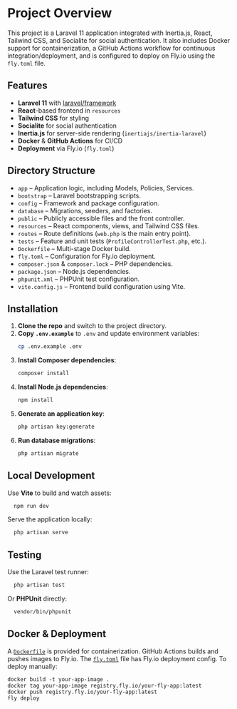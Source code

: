 # Project Overview

This project is a Laravel 11 application integrated with Inertia.js, React, Tailwind CSS, and Socialite for social authentication. It also includes Docker support for containerization, a GitHub Actions workflow for continuous integration/deployment, and is configured to deploy on Fly.io using the `fly.toml` file.

## Features

- **Laravel 11** with [laravel/framework](https://github.com/laravel/framework)
- **React**-based frontend in `resources`
- **Tailwind CSS** for styling
- **Socialite** for social authentication
- **Inertia.js** for server-side rendering (`inertiajs/inertia-laravel`)
- **Docker** & **GitHub Actions** for CI/CD
- **Deployment** via Fly.io (`fly.toml`)

## Directory Structure

- `app` – Application logic, including Models, Policies, Services.
- `bootstrap` – Laravel bootstrapping scripts.
- `config` – Framework and package configuration.
- `database` – Migrations, seeders, and factories.
- `public` – Publicly accessible files and the front controller.
- `resources` – React components, views, and Tailwind CSS files.
- `routes` – Route definitions (`web.php` is the main entry point).
- `tests` – Feature and unit tests (`ProfileControllerTest.php`, etc.).
- `Dockerfile` – Multi-stage Docker build.
- `fly.toml` – Configuration for Fly.io deployment.
- `composer.json` & `composer.lock` – PHP dependencies.
- `package.json` – Node.js dependencies.
- `phpunit.xml` – PHPUnit test configuration.
- `vite.config.js` – Frontend build configuration using Vite.

## Installation

1. **Clone the repo** and switch to the project directory.
2. **Copy `.env.example`** to `.env` and update environment variables:
   ```bash
   cp .env.example .env
   ```
3. **Install Composer dependencies**:
   ```bash
   composer install
   ```
4. **Install Node.js dependencies**:
   ```bash
   npm install
   ```
5. **Generate an application key**:
   ```bash
   php artisan key:generate
   ```
6. **Run database migrations**:
   ```bash
   php artisan migrate
   ```

## Local Development

Use **Vite** to build and watch assets:

```bash
  npm run dev
```

Serve the application locally:

```bash
  php artisan serve
```

## Testing

Use the Laravel test runner:

```bash
  php artisan test
```

Or **PHPUnit** directly:

```bash
  vendor/bin/phpunit
```

## Docker & Deployment

A [`Dockerfile`](Dockerfile) is provided for containerization. GitHub Actions builds and pushes images to Fly.io. The [`fly.toml`](fly.toml) file has Fly.io deployment config. To deploy manually:
  ```
  docker build -t your-app-image .
  docker tag your-app-image registry.fly.io/your-fly-app:latest
  docker push registry.fly.io/your-fly-app:latest
  fly deploy
  ```